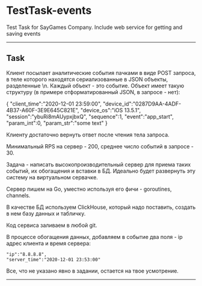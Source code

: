 # TestTask-events
Test Task for SayGames Company. Include web service for getting and saving events

---
## Task

Клиент посылает аналитические события пачками в виде POST запроса, в теле которого находятся сериализованные в JSON объекты, разделенные \n.
Каждый объект - это событие. Объект имеет такую структуру (в примере отформатированный JSON, в запросе - нет):

{
"client_time":"2020-12-01 23:59:00",
"device_id":"0287D9AA-4ADF-4B37-A60F-3E9E645C821E",
"device_os":"iOS 13.5.1",
"session":"ybuRi8mAUypxjbxQ",
"sequence":1,
"event":"app_start",
"param_int":0,
"param_str":"some text"
}

Клиенту достаточно вернуть ответ после чтения тела запроса.

Минимальный RPS на сервер - 200, среднее число событий в запросе - 30.

Задача - написать высокопроизводительный сервер для приема таких событий, их обогащения и вставки в БД.
Идеально будет развернуть эту систему на виртуальном сервачке.

Сервер пишем на Go, уместно используя его фичи - goroutines, channels.

В качестве БД используем ClickHouse, который надо поставить, создать в нем базу данных и табличку.

Код сервиса заливаем в любой git.

В процессе обогащения данных, добавляем в событие два поля - ip адрес клиента и время сервера:

    "ip":"8.8.8.8",
    "server_time":"2020-12-01 23:53:00"

Все, что не указано явно в задании, остается на твое усмотрение.

---

